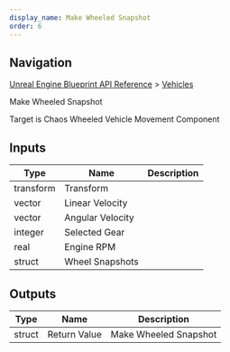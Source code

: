 ```yaml
---
display_name: Make Wheeled Snapshot
order: 6
---
```

## Navigation

[Unreal Engine Blueprint API Reference](https://dev.epicgames.com/documentation/en-us/unreal-engine/BlueprintAPI) > [Vehicles](https://dev.epicgames.com/documentation/en-us/unreal-engine/BlueprintAPI/Vehicles)

Make Wheeled Snapshot

Target is Chaos Wheeled Vehicle Movement Component

## Inputs

| Type | Name | Description |
| --- | --- | --- |
| transform | Transform |  |
| vector | Linear Velocity |  |
| vector | Angular Velocity |  |
| integer | Selected Gear |  |
| real | Engine RPM |  |
| struct | Wheel Snapshots |  |

## Outputs

| Type | Name | Description |
| --- | --- | --- |
| struct | Return Value | Make Wheeled Snapshot |
